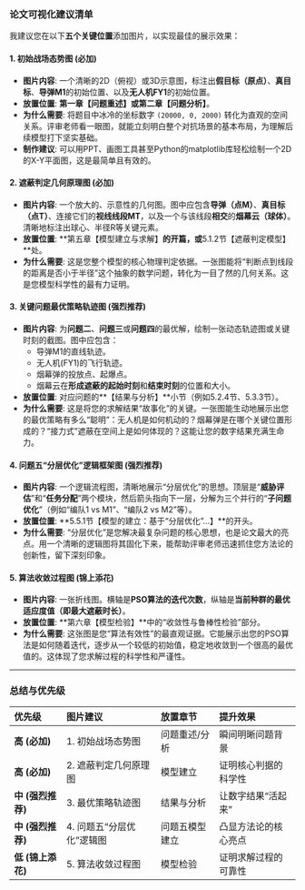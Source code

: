 ### **论文可视化建议清单**

我建议您在以下**五个关键位置**添加图片，以实现最佳的展示效果：

#### **1. 初始战场态势图 (必加)**

* **图片内容**: 一个清晰的2D（俯视）或3D示意图，标注出**假目标（原点）**、**真目标**、**导弹M1**的初始位置、以及**无人机FY1**的初始位置。
* **放置位置**: **第一章【问题重述】**或**第二章【问题分析】**。
* **为什么需要**: 将题目中冰冷的坐标数字 `(20000, 0, 2000)` 转化为直观的空间关系。评审老师看一眼图，就能立刻明白整个对抗场景的基本布局，为理解后续模型打下坚实基础。
* **制作建议**: 可以用PPT、画图工具甚至Python的matplotlib库轻松绘制一个2D的X-Y平面图，这是最简单且有效的。

#### **2. 遮蔽判定几何原理图 (必加)**

* **图片内容**: 一个放大的、示意性的几何图。图中应包含**导弹（点M）**、**真目标（点T）**、连接它们的**视线线段MT**，以及一个与该线段**相交**的**烟幕云（球体）**。清晰地标注出球心、半径R等关键元素。
* **放置位置**: **第五章【模型建立与求解】**的开篇，或**5.1.2节【遮蔽判定模型】**处。
* **为什么需要**: 这是您整个模型的核心物理判定依据。一张图能将“判断点到线段的距离是否小于半径”这个抽象的数学问题，转化为一目了然的几何关系。这是您模型科学性的最有力证明。

#### **3. 关键问题最优策略轨迹图 (强烈推荐)**

* **图片内容**: 为**问题二**、**问题三**或**问题四**的最优解，绘制一张动态轨迹图或关键时刻的截图。图中应包含：
  * 导弹M1的直线轨迹。
  * 无人机(FY1)的飞行轨迹。
  * 烟幕弹的投放点、起爆点。
  * 烟幕云在**形成遮蔽的起始时刻**和**结束时刻**的位置和大小。
* **放置位置**: 对应问题的**【结果与分析】**小节（例如5.2.4节、5.3.3节）。
* **为什么需要**: 这是将您的求解结果“故事化”的关键。一张图能生动地展示出您的最优策略有多么“聪明”：无人机是如何机动的？烟幕弹是在哪个关键位置形成的？“接力式”遮蔽在空间上是如何体现的？这能让您的数字结果充满生命力。

#### **4. 问题五“分层优化”逻辑框架图 (强烈推荐)**

* **图片内容**: 一个逻辑流程图，清晰地展示“分层优化”的思想。顶层是“**威胁评估**”和“**任务分配**”两个模块，然后箭头指向下一层，分解为三个并行的“**子问题优化**”（例如“编队1 vs M1”、“编队2 vs M2”等）。
* **放置位置**: **5.5.1节【模型的建立：基于“分层优化”...】**的开头。
* **为什么需要**: “分层优化”是您解决最复杂问题的核心思想，也是论文最大的亮点。用一个清晰的逻辑图将其固化下来，能帮助评审老师迅速抓住您方法论的创新性，留下深刻印象。

#### **5. 算法收敛过程图 (锦上添花)**

* **图片内容**: 一张折线图。横轴是**PSO算法的迭代次数**，纵轴是**当前种群的最优适应度值（即最大遮蔽时长）**。
* **放置位置**: **第六章【模型检验】**中的“收敛性与鲁棒性检验”部分。
* **为什么需要**: 这张图是您“算法有效性”的最直观证据。它能展示出您的PSO算法是如何随着迭代，逐步从一个较低的初始值，稳定地收敛到一个很高的最优值的。这体现了您求解过程的科学性和严谨性。

---

### **总结与优先级**

| 优先级                  | 图片建议                    | 放置章节       | 提升效果             |
| :---------------------- | :-------------------------- | :------------- | :------------------- |
| **高 (必加)**     | 1. 初始战场态势图           | 问题重述/分析  | 瞬间明晰问题背景     |
| **高 (必加)**     | 2. 遮蔽判定几何原理图       | 模型建立       | 证明核心判据的科学性 |
| **中 (强烈推荐)** | 3. 最优策略轨迹图           | 结果与分析     | 让数字结果“活起来” |
| **中 (强烈推荐)** | 4. 问题五“分层优化”逻辑图 | 问题五模型建立 | 凸显方法论的核心亮点 |
| **低 (锦上添花)** | 5. 算法收敛过程图           | 模型检验       | 证明求解过程的可靠性 |
